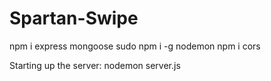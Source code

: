 # Spartan-Swipe

npm i express mongoose
sudo npm i -g nodemon
npm i cors

Starting up the server: nodemon server.js 
